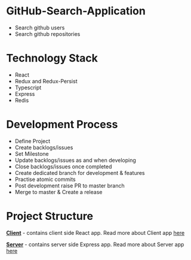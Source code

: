 # GitHub-Search-Application
- Search github users
- Search github repositories

# Technology Stack
- React
- Redux and Redux-Persist
- Typescript
- Express
- Redis

# Development Process
- Define Project
- Create backlogs/issues
- Set Milestone
- Update backlogs/issues as and when developing
- Close backlogs/issues once completed
- Create dedicated branch for development & features
- Practise atomic commits
- Post development raise PR to master branch
- Merge to master & Create a release

# Project Structure
**[Client](https://github.com/vineeth-pappu/GitHub-Search-Application/tree/main/client)** - contains client side React app.
Read more about Client app [here](https://github.com/vineeth-pappu/GitHub-Search-Application/blob/main/client/README.md)

**[Server](https://github.com/vineeth-pappu/GitHub-Search-Application/tree/main/server)** - contains server side Express app.
Read more about Server app [here](https://github.com/vineeth-pappu/GitHub-Search-Application/blob/main/client/README.md)
